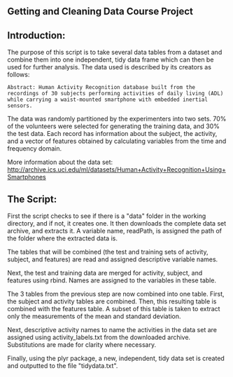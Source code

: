 Getting and Cleaning Data Course Project
----------------------------------------
Introduction:
-------------

The purpose of this script is to take several data tables from a dataset and combine them into one independent, tidy data frame which can then be used for further analysis. The data used is described by its creators as follows:

	Abstract: Human Activity Recognition database built from the recordings of 30 subjects performing activities of daily living (ADL) while carrying a waist-mounted smartphone with embedded inertial sensors.
	
The data was randomly partitioned by the experimenters into two sets. 70% of the volunteers were selected for generating the training data, and 30% the test data. Each record has information about the subject, the activity, and a vector of features obtained by calculating variables from the time and frequency domain.

More information about the data set: http://archive.ics.uci.edu/ml/datasets/Human+Activity+Recognition+Using+Smartphones

The Script:
-----------

First the script checks to see if there is a "data" folder in the working directory, and if not, it creates one. It then downloads the complete data set archive, and extracts it. A variable name, readPath, is assigned the path of the folder where the extracted data is.

The tables that will be combined (the test and training sets of activity, subject, and features) are read and assigned descriptive variable names.

Next, the test and training data are merged for activity, subject, and features using rbind. Names are assigned to the variables in these table. 

The 3 tables from the previous step are now combined into one table. First, the subject and activity tables are combined. Then, this resulting table is combined with the features table. A subset of this table is taken to extract only the measurements of the mean and standard deviation.

Next, descriptive activity names to name the activities in the data set are assigned using activity_labels.txt from the downloaded archive. Substitutions are made for clarity where necessary.

Finally, using the plyr package, a new, independent, tidy data set is created and outputted to the file "tidydata.txt".










